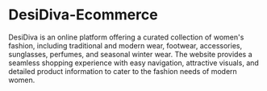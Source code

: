 # DesiDiva-Ecommerce
DesiDiva is an online platform offering a curated collection of women's fashion, including traditional and modern wear, footwear, accessories, sunglasses, perfumes, and seasonal winter wear. The website provides a seamless shopping experience with easy navigation, attractive visuals, and detailed product information to cater to the fashion needs of modern women.
